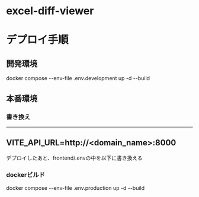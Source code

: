 # excel-diff-viewer

# デプロイ手順
## 開発環境
docker compose --env-file .env.development up -d --build

## 本番環境
### 書き換え
-----
VITE_API_URL=http://<domain_name>:8000
-----
デプロイしたあと、frontend/.envの中を以下に書き換える

### dockerビルド
docker compose --env-file .env.production up -d --build
